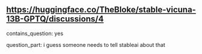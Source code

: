 ## https://huggingface.co/TheBloke/stable-vicuna-13B-GPTQ/discussions/4

contains_question: yes

question_part: i guess someone needs to tell stableai about that 